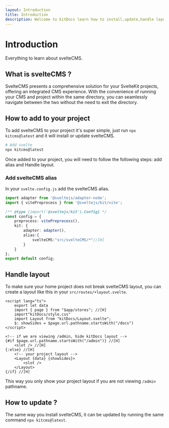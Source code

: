 ```yaml
---
layout: Introduction
title: Introduction
description: Welcome to kitDocs learn how to install,update,handle layout,add alias and more.
---
```

# Introduction
Everything to learn about svelteCMS.

## What is svelteCMS ?
SvelteCMS presents a comprehensive solution for your SvelteKit projects, offering an integrated CMS experience. With the convenience of running your CMS and project within the same directory, you can seamlessly navigate between the two without the need to exit the directory.

## How to add to your project
To add svelteCMS to your project it's super simple, just run `npx kitcms@latest` and it will install or update svelteCMS.
```bash
# Add svelte
npx kitcms@latest
```
Once added to your project, you will need to follow the following steps: add alias and Handle layout.

### Add svelteCMS alias
In your `svelte.config.js` add the svelteCMS alias.
```ts
import adapter from '@sveltejs/adapter-node';
import { vitePreprocess } from '@sveltejs/kit/vite';

/** @type {import('@sveltejs/kit').Config} */
const config = {
	preprocess: vitePreprocess(),
	kit: {
		adapter: adapter(),
		alias:{
			svelteCMS:"src/svelteCMS/*"//[H]
		}
	}
};
export default config;
```

## Handle layout
To make sure your home project does not break svelteCMS layout, you can create a layout like this in your `src/routes/+layout.svelte`.
```svelte
<script lang="ts">
    export let data
    import { page } from "$app/stores"; //[H]
    import"kitDocs/style.css"
    import Layout from "kitDocs/Layout.svelte";
    $: showSides = $page.url.pathname.startsWith("/docs")
</script>

<!-- if we are viewing /admin, hide kitDocs layout -->
{#if $page.url.pathname.startsWith("/admin")} //[H]
    <slot /> //[H]
{:else} //[H]
    <!-- your project layout -->
    <Layout {data} {showSides}>
        <slot />
    </Layout>
{/if} //[H]
```
This way you only show your project layout if you are not viewing `/admin` pathname.

## How to update ?
The same way you install svelteCMS, it can be updated by running the same command `npx kitcms@latest`.